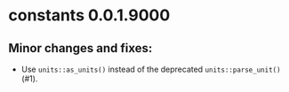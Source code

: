 # constants 0.0.1.9000

## Minor changes and fixes:

* Use `units::as_units()` instead of the deprecated `units::parse_unit()` (#1).
